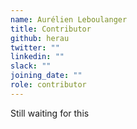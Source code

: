 ```yaml
---
name: Aurélien Leboulanger
title: Contributor
github: herau
twitter: ""
linkedin: ""
slack: ""
joining_date: ""
role: contributor
---
```


Still waiting for this
